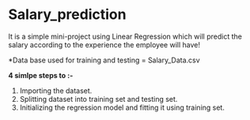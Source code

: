 # Salary_prediction
It is a simple mini-project using Linear Regression which will predict the salary according to the experience the employee will have!

*Data base used for training and testing = Salary_Data.csv

<b>4 simlpe steps to :- </b>

1. Importing the dataset.
2. Splitting dataset into training set and testing set.
3. Initializing the regression model and fitting it using training set.
